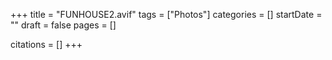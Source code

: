 +++
title = "FUNHOUSE2.avif"
tags = ["Photos"]
categories = []
startDate = ""
draft = false
pages = []

citations = []
+++
